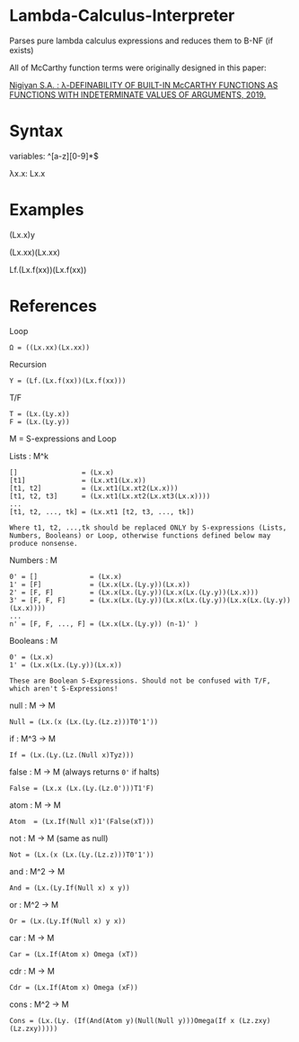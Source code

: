 # Lambda-Calculus-Interpreter
Parses pure lambda calculus expressions and reduces them to B-NF (if exists)

All of McCarthy function terms were originally designed in this paper:

[Nigiyan S.A. : λ-DEFINABILITY OF BUILT-IN McCARTHY FUNCTIONS AS FUNCTIONS WITH INDETERMINATE VALUES OF ARGUMENTS, 2019.](http://www.ysu.am/files/8.%20Nigiyan.pdf)


# Syntax
  
  variables: ^[a-z][0-9]*$

  λx.x:   Lx.x

# Examples

  (Lx.x)y

  (Lx.xx)(Lx.xx)

  Lf.(Lx.f(xx))(Lx.f(xx))


# References

Loop
~~~~~~~~~~~~~~~~~~~~~~~~~~~~~
Ω = ((Lx.xx)(Lx.xx))
~~~~~~~~~~~~~~~~~~~~~~~~~~~~~

Recursion
~~~~~~~~~~~~~~~~~~~~~~~~~~~~~
Y = (Lf.(Lx.f(xx))(Lx.f(xx)))
~~~~~~~~~~~~~~~~~~~~~~~~~~~~~

T/F
~~~~~~~~~~~~~~~~~~~~~~~~~~~~~
T = (Lx.(Ly.x))
F = (Lx.(Ly.y))
~~~~~~~~~~~~~~~~~~~~~~~~~~~~~


M = S-expressions and Loop


Lists : M^k
~~~~~~~~~~~~~~~~~~~~~~~~~~~~~
[]                = (Lx.x)
[t1]              = (Lx.xt1(Lx.x))
[t1, t2]          = (Lx.xt1(Lx.xt2(Lx.x)))
[t1, t2, t3]      = (Lx.xt1(Lx.xt2(Lx.xt3(Lx.x))))
...
[t1, t2, ..., tk] = (Lx.xt1 [t2, t3, ..., tk])

Where t1, t2, ...,tk should be replaced ONLY by S-expressions (Lists, Numbers, Booleans) or Loop, otherwise functions defined below may produce nonsense.
~~~~~~~~~~~~~~~~~~~~~~~~~~~~~

Numbers : M
~~~~~~~~~~~~~~~~~~~~~~~~~~~~~
0' = []             = (Lx.x)
1' = [F]            = (Lx.x(Lx.(Ly.y))(Lx.x))
2' = [F, F]         = (Lx.x(Lx.(Ly.y))(Lx.x(Lx.(Ly.y))(Lx.x)))
3' = [F, F, F]      = (Lx.x(Lx.(Ly.y))(Lx.x(Lx.(Ly.y))(Lx.x(Lx.(Ly.y))(Lx.x))))
...
n' = [F, F, ..., F] = (Lx.x(Lx.(Ly.y)) (n-1)' )
~~~~~~~~~~~~~~~~~~~~~~~~~~~~~

Booleans : M
~~~~~~~~~~~~~~~~~~~~~~~~~~~~~
0' = (Lx.x)
1' = (Lx.x(Lx.(Ly.y))(Lx.x))

These are Boolean S-Expressions. Should not be confused with T/F, which aren't S-Expressions!
~~~~~~~~~~~~~~~~~~~~~~~~~~~~~

null : M -> M
~~~~~~~~~~~~~~~~~~~~~~~~~~~~~
Null = (Lx.(x (Lx.(Ly.(Lz.z)))T0'1'))
~~~~~~~~~~~~~~~~~~~~~~~~~~~~~

if : M^3 -> M
~~~~~~~~~~~~~~~~~~~~~~~~~~~~~
If = (Lx.(Ly.(Lz.(Null x)Tyz)))
~~~~~~~~~~~~~~~~~~~~~~~~~~~~~

false : M -> M (always returns `0'` if halts)
~~~~~~~~~~~~~~~~~~~~~~~~~~~~~
False = (Lx.x (Lx.(Ly.(Lz.0')))T1'F)
~~~~~~~~~~~~~~~~~~~~~~~~~~~~~

atom : M -> M
~~~~~~~~~~~~~~~~~~~~~~~~~~~~~
Atom  = (Lx.If(Null x)1'(False(xT)))
~~~~~~~~~~~~~~~~~~~~~~~~~~~~~

not : M -> M (same as null)
~~~~~~~~~~~~~~~~~~~~~~~~~~~~~
Not = (Lx.(x (Lx.(Ly.(Lz.z)))T0'1'))
~~~~~~~~~~~~~~~~~~~~~~~~~~~~~

and : M^2 -> M
~~~~~~~~~~~~~~~~~~~~~~~~~~~~~
And = (Lx.(Ly.If(Null x) x y))
~~~~~~~~~~~~~~~~~~~~~~~~~~~~~

or : M^2 -> M
~~~~~~~~~~~~~~~~~~~~~~~~~~~~~
Or = (Lx.(Ly.If(Null x) y x))
~~~~~~~~~~~~~~~~~~~~~~~~~~~~~

car : M -> M
~~~~~~~~~~~~~~~~~~~~~~~~~~~~~
Car = (Lx.If(Atom x) Omega (xT))
~~~~~~~~~~~~~~~~~~~~~~~~~~~~~

cdr : M -> M
~~~~~~~~~~~~~~~~~~~~~~~~~~~~~
Cdr = (Lx.If(Atom x) Omega (xF))
~~~~~~~~~~~~~~~~~~~~~~~~~~~~~

cons : M^2 -> M
~~~~~~~~~~~~~~~~~~~~~~~~~~~~~
Cons = (Lx.(Ly. (If(And(Atom y)(Null(Null y)))Omega(If x (Lz.zxy) (Lz.zxy)))))
~~~~~~~~~~~~~~~~~~~~~~~~~~~~~